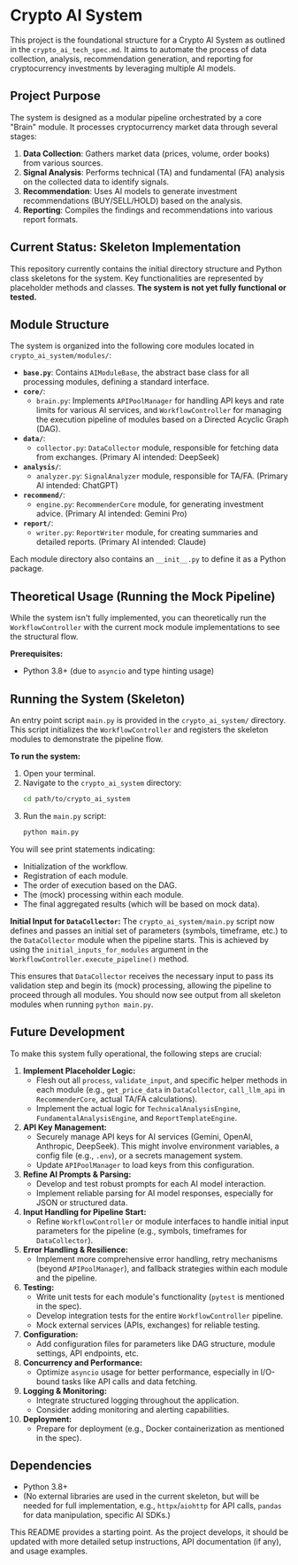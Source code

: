 # Crypto AI System

This project is the foundational structure for a Crypto AI System as outlined in the `crypto_ai_tech_spec.md`. It aims to automate the process of data collection, analysis, recommendation generation, and reporting for cryptocurrency investments by leveraging multiple AI models.

## Project Purpose

The system is designed as a modular pipeline orchestrated by a core "Brain" module. It processes cryptocurrency market data through several stages:
1.  **Data Collection**: Gathers market data (prices, volume, order books) from various sources.
2.  **Signal Analysis**: Performs technical (TA) and fundamental (FA) analysis on the collected data to identify signals.
3.  **Recommendation**: Uses AI models to generate investment recommendations (BUY/SELL/HOLD) based on the analysis.
4.  **Reporting**: Compiles the findings and recommendations into various report formats.

## Current Status: Skeleton Implementation

This repository currently contains the initial directory structure and Python class skeletons for the system. Key functionalities are represented by placeholder methods and classes. **The system is not yet fully functional or tested.**

## Module Structure

The system is organized into the following core modules located in `crypto_ai_system/modules/`:

*   **`base.py`**: Contains `AIModuleBase`, the abstract base class for all processing modules, defining a standard interface.
*   **`core/`**:
    *   `brain.py`: Implements `APIPoolManager` for handling API keys and rate limits for various AI services, and `WorkflowController` for managing the execution pipeline of modules based on a Directed Acyclic Graph (DAG).
*   **`data/`**:
    *   `collector.py`: `DataCollector` module, responsible for fetching data from exchanges. (Primary AI intended: DeepSeek)
*   **`analysis/`**:
    *   `analyzer.py`: `SignalAnalyzer` module, responsible for TA/FA. (Primary AI intended: ChatGPT)
*   **`recommend/`**:
    *   `engine.py`: `RecommenderCore` module, for generating investment advice. (Primary AI intended: Gemini Pro)
*   **`report/`**:
    *   `writer.py`: `ReportWriter` module, for creating summaries and detailed reports. (Primary AI intended: Claude)

Each module directory also contains an `__init__.py` to define it as a Python package.

## Theoretical Usage (Running the Mock Pipeline)

While the system isn't fully implemented, you can theoretically run the `WorkflowController` with the current mock module implementations to see the structural flow.

**Prerequisites:**
*   Python 3.8+ (due to `asyncio` and type hinting usage)

## Running the System (Skeleton)

An entry point script `main.py` is provided in the `crypto_ai_system/` directory. This script initializes the `WorkflowController` and registers the skeleton modules to demonstrate the pipeline flow.

**To run the system:**

1.  Open your terminal.
2.  Navigate to the `crypto_ai_system` directory:
    ```bash
    cd path/to/crypto_ai_system
    ```
3.  Run the `main.py` script:
    ```bash
    python main.py
    ```

You will see print statements indicating:
*   Initialization of the workflow.
*   Registration of each module.
*   The order of execution based on the DAG.
*   The (mock) processing within each module.
*   The final aggregated results (which will be based on mock data).

**Initial Input for `DataCollector`:**
The `crypto_ai_system/main.py` script now defines and passes an initial set of parameters (symbols, timeframe, etc.) to the `DataCollector` module when the pipeline starts. This is achieved by using the `initial_inputs_for_modules` argument in the `WorkflowController.execute_pipeline()` method.

This ensures that `DataCollector` receives the necessary input to pass its validation step and begin its (mock) processing, allowing the pipeline to proceed through all modules. You should now see output from all skeleton modules when running `python main.py`.

## Future Development

To make this system fully operational, the following steps are crucial:

1.  **Implement Placeholder Logic:**
    *   Flesh out all `process`, `validate_input`, and specific helper methods in each module (e.g., `get_price_data` in `DataCollector`, `call_llm_api` in `RecommenderCore`, actual TA/FA calculations).
    *   Implement the actual logic for `TechnicalAnalysisEngine`, `FundamentalAnalysisEngine`, and `ReportTemplateEngine`.
2.  **API Key Management:**
    *   Securely manage API keys for AI services (Gemini, OpenAI, Anthropic, DeepSeek). This might involve environment variables, a config file (e.g., `.env`), or a secrets management system.
    *   Update `APIPoolManager` to load keys from this configuration.
3.  **Refine AI Prompts & Parsing:**
    *   Develop and test robust prompts for each AI model interaction.
    *   Implement reliable parsing for AI model responses, especially for JSON or structured data.
4.  **Input Handling for Pipeline Start:**
    *   Refine `WorkflowController` or module interfaces to handle initial input parameters for the pipeline (e.g., symbols, timeframes for `DataCollector`).
5.  **Error Handling & Resilience:**
    *   Implement more comprehensive error handling, retry mechanisms (beyond `APIPoolManager`), and fallback strategies within each module and the pipeline.
6.  **Testing:**
    *   Write unit tests for each module's functionality (`pytest` is mentioned in the spec).
    *   Develop integration tests for the entire `WorkflowController` pipeline.
    *   Mock external services (APIs, exchanges) for reliable testing.
7.  **Configuration:**
    *   Add configuration files for parameters like DAG structure, module settings, API endpoints, etc.
8.  **Concurrency and Performance:**
    *   Optimize `asyncio` usage for better performance, especially in I/O-bound tasks like API calls and data fetching.
9.  **Logging & Monitoring:**
    *   Integrate structured logging throughout the application.
    *   Consider adding monitoring and alerting capabilities.
10. **Deployment:**
    *   Prepare for deployment (e.g., Docker containerization as mentioned in the spec).

## Dependencies
*   Python 3.8+
*   (No external libraries are used in the current skeleton, but will be needed for full implementation, e.g., `httpx`/`aiohttp` for API calls, `pandas` for data manipulation, specific AI SDKs.)

This README provides a starting point. As the project develops, it should be updated with more detailed setup instructions, API documentation (if any), and usage examples.
